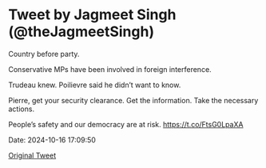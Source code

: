 # Tweet by Jagmeet Singh (@theJagmeetSingh)

Country before party.

Conservative MPs have been involved in foreign interference.

Trudeau knew. Poilievre said he didn’t want to know.

Pierre, get your security clearance. Get the information. Take the necessary actions.

People’s safety and our democracy are at risk. https://t.co/FtsG0LpaXA

Date: 2024-10-16 17:09:50

[Original Tweet](https://x.com/theJagmeetSingh/status/1846599444692979930)
